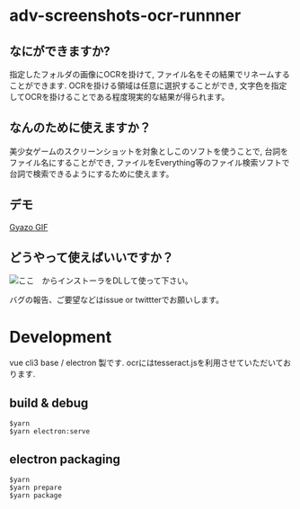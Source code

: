 # adv-screenshots-ocr-runnner

## なにができますか?
指定したフォルダの画像にOCRを掛けて, ファイル名をその結果でリネームすることができます.
OCRを掛ける領域は任意に選択することができ, 文字色を指定してOCRを掛けることである程度現実的な結果が得られます。

## なんのために使えますか？
美少女ゲームのスクリーンショットを対象としこのソフトを使うことで,
台詞をファイル名にすることができ, 
ファイルをEverything等のファイル検索ソフトで台詞で検索できるようにするために使えます。

## デモ
[Gyazo GIF](https://gyazo.com/79c114ac88cd4f03d9f6a6e37f7de465)

## どうやって使えばいいですか？
![ここ](https://github.com/namazu510/adv-screenshots-ocr-runner/releases)　からインストーラをDLして使って下さい。

バグの報告、ご要望などはissue or twittterでお願いします。

# Development
vue cli3 base / electron 製です.
ocrにはtesseract.jsを利用させていただいております.

## build & debug

```
$yarn 
$yarn electron:serve
```

## electron packaging

```
$yarn 
$yarn prepare
$yarn package
```
